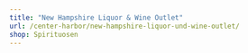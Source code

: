 ```yaml
---
title: "New Hampshire Liquor & Wine Outlet"
url: /center-harbor/new-hampshire-liquor-und-wine-outlet/
shop: Spirituosen
---
```

